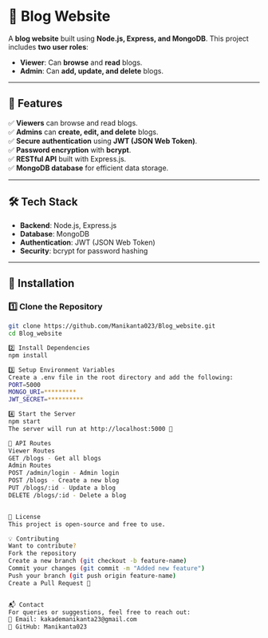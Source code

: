 # 📝 Blog Website  

A **blog website** built using **Node.js, Express, and MongoDB**. This project includes **two user roles**:  
- **Viewer**: Can **browse** and **read** blogs.  
- **Admin**: Can **add, update, and delete** blogs.  

---

## 🚀 Features  
✅ **Viewers** can browse and read blogs.  
✅ **Admins** can **create, edit, and delete** blogs.  
✅ **Secure authentication** using **JWT (JSON Web Token)**.  
✅ **Password encryption** with **bcrypt**.  
✅ **RESTful API** built with Express.js.  
✅ **MongoDB database** for efficient data storage.  

---

## 🛠️ Tech Stack  
- **Backend**: Node.js, Express.js  
- **Database**: MongoDB  
- **Authentication**: JWT (JSON Web Token)  
- **Security**: bcrypt for password hashing  

---

## 📌 Installation  

### 1️⃣ Clone the Repository  
```sh
git clone https://github.com/Manikanta023/Blog_website.git
cd Blog_website

2️⃣ Install Dependencies
npm install

3️⃣ Setup Environment Variables
Create a .env file in the root directory and add the following:
PORT=5000
MONGO_URI=*********
JWT_SECRET=**********

4️⃣ Start the Server
npm start
The server will run at http://localhost:5000 🚀

📌 API Routes
Viewer Routes
GET /blogs - Get all blogs
Admin Routes
POST /admin/login - Admin login
POST /blogs - Create a new blog
PUT /blogs/:id - Update a blog
DELETE /blogs/:id - Delete a blog


📜 License
This project is open-source and free to use.

💡 Contributing
Want to contribute?
Fork the repository
Create a new branch (git checkout -b feature-name)
Commit your changes (git commit -m "Added new feature")
Push your branch (git push origin feature-name)
Create a Pull Request 🎉


📬 Contact
For queries or suggestions, feel free to reach out:
📧 Email: kakademanikanta23@gmail.com
🔗 GitHub: Manikanta023

